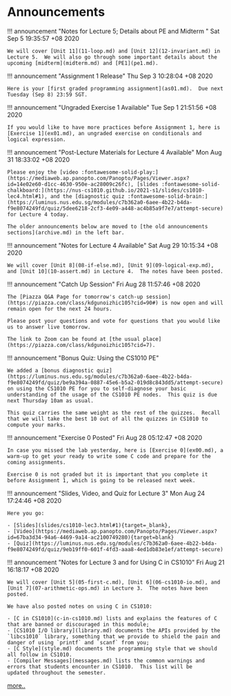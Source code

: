 # Announcements

!!! announcement "Notes for Lecture 5; Details about PE and Midterm "
	Sat Sep  5 19:35:57 +08 2020

	We will cover [Unit 11](11-loop.md) and [Unit 12](12-invariant.md) in Lecture 5.  We will also go through some important details about the upcoming [midterm](midterm.md) and [PE1](pe1.md).

!!! announcement "Assignment 1 Release"
	Thu Sep  3 10:28:04 +08 2020

	Here is your [first graded programming assignment](as01.md).  Due next Tuesday (Sep 8) 23:59 SGT.

!!! announcement "Ungraded Exercise 1 Available"
	Tue Sep  1 21:51:56 +08 2020

	If you would like to have more practices before Assignment 1, here is [Exercise 1](ex01.md), an ungraded exercise on conditionals and logical expression.

!!! announcement "Post-Lecture Materials for Lecture 4 Available"
	Mon Aug 31 18:33:02 +08 2020

	Please enjoy the [video :fontawesome-solid-play:](https://mediaweb.ap.panopto.com/Panopto/Pages/Viewer.aspx?id=14e02e60-d1cc-4630-950e-ac28009c26fc), [slides :fontawesome-solid-chalkboard:](https://nus-cs1010.github.io/2021-s1/slides/cs1010-lec4.html#1), and the [diagnostic quiz :fontawesome-solid-brain:](https://luminus.nus.edu.sg/modules/c7b362a0-6aee-4b22-b4da-f9e8074249fd/quiz/5dee6218-2cf3-4e09-a448-ac4b85a9f7e7/attempt-secure) for Lecture 4 today.

	The older announcements below are moved to [the old announcements sections](archive.md) in the left bar.


!!! announcement "Notes for Lecture 4 Available"
    Sat Aug 29 10:15:34 +08 2020

	We will cover [Unit 8](08-if-else.md), [Unit 9](09-logical-exp.md), and [Unit 10](10-assert.md) in Lecture 4.  The notes have been posted.

!!! announcement "Catch Up Session"
	Fri Aug 28 11:57:46 +08 2020

	The [Piazza Q&A Page for tomorrow's catch-up session](https://piazza.com/class/kdgunoizhic105?cid=90#) is now open and will remain open for the next 24 hours.  

	Please post your questions and vote for questions that you would like us to answer live tomorrow.

	The link to Zoom can be found at [the usual place](https://piazza.com/class/kdgunoizhic105?cid=7).

!!! announcement "Bonus Quiz: Using the CS1010 PE"

	We added a [bonus diagnostic quiz](https://luminus.nus.edu.sg/modules/c7b362a0-6aee-4b22-b4da-f9e8074249fd/quiz/be9a394a-0887-45e6-b5a2-019d8c843dd5/attempt-secure) on using the CS1010 PE for you to self-diagnose your basic understanding of the usage of the CS1010 PE nodes.  This quiz is due next Thursday 10am as usual.

	This quiz carries the same weight as the rest of the quizzes.  Recall
	that we will take the best 10 out of all the quizzes in CS1010 to compute your marks.

!!! announcement "Exercise 0 Posted"
	Fri Aug 28 05:12:47 +08 2020

	In case you missed the lab yesterday, here is [Exercise 0](ex00.md), a warm-up to get your ready to write some C code and prepare for the coming assignments.

	Exercise 0 is not graded but it is important that you complete it before Assignment 1, which is going to be released next week.

!!! announcement "Slides, Video, and Quiz for Lecture 3"
	Mon Aug 24 17:24:46 +08 2020

	Here you go: 
	
	- [Slides](slides/cs1010-lec3.html#1){target=_blank}, 
	- [Video](https://mediaweb.ap.panopto.com/Panopto/Pages/Viewer.aspx?id=67ba3d34-94a6-4469-9a14-ac2100749280){target=blank}
	- [Quiz](https://luminus.nus.edu.sg/modules/c7b362a0-6aee-4b22-b4da-f9e8074249fd/quiz/9eb19ff0-601f-4fd3-aaa8-4ed1db83e1ef/attempt-secure)


!!! announcement "Notes for Lecture 3 and for Using C in CS1010"
	Fri Aug 21 16:18:17 +08 2020

	We will cover [Unit 5](05-first-c.md), [Unit 6](06-cs1010-io.md), and [Unit 7](07-arithmetic-ops.md) in Lecture 3.  The notes have been posted.

	We have also posted notes on using C in CS1010:

	- [C in CS1010](c-in-cs1010.md) lists and explains the features of C that are banned or discouraged in this module;
	- [CS1010 I/O library](library.md) documents the APIs provided by the `libcs1010` library, something that we provide to shield the pain and danger of using `printf` and `scanf` from you;
	- [C Style](style.md) documents the programming style that we should all follow in CS1010.
	- [Compiler Messages](messages.md) lists the common warnings and errors that students encounter in CS1010.  This list will be 
	updated throughout the semester.


[more..](archive.md)

